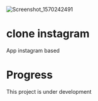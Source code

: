 ![Screenshot_1570242491](https://user-images.githubusercontent.com/7838718/66248713-935ef180-e700-11e9-809d-ae72746cb09a.png)

# clone instagram 

App instagram based

# Progress

This project is under development
